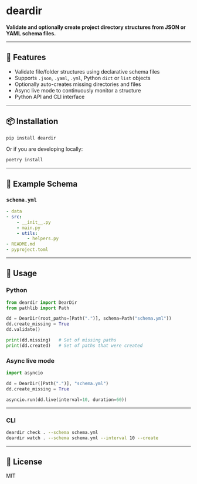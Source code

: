 # deardir

**Validate and optionally create project directory structures from JSON or YAML schema files.**

---

## 🚀 Features

- Validate file/folder structures using declarative schema files
- Supports `.json`, `.yaml`, `.yml`, Python `dict` or `list` objects
- Optionally auto-creates missing directories and files
- Async live mode to continuously monitor a structure
- Python API and CLI interface

---

## 📦 Installation

```bash
pip install deardir
```

Or if you are developing locally:

```bash
poetry install
```

---

## 🧪 Example Schema

### `schema.yml`

```yaml
- data
- src:
    - __init__.py
    - main.py
    - utils:
        - helpers.py
- README.md
- pyproject.toml
```

---

## 🧰 Usage

### Python

```python
from deardir import DearDir
from pathlib import Path

dd = DearDir(root_paths=[Path(".")], schema=Path("schema.yml"))
dd.create_missing = True
dd.validate()

print(dd.missing)   # Set of missing paths
print(dd.created)   # Set of paths that were created
```

### Async live mode

```python
import asyncio

dd = DearDir([Path(".")], "schema.yml")
dd.create_missing = True

asyncio.run(dd.live(interval=10, duration=60))
```

---

### CLI

```bash
deardir check . --schema schema.yml
deardir watch . --schema schema.yml --interval 10 --create
```

---

## 📄 License

MIT
